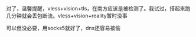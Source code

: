 对了，温馨提醒，vless+vision+tls，在南方应该是被检测了。我试过，搭起来跑几分钟就会丢包断流。vless+vision+reality暂时没事

可以但没必要，用socks5就好了，dns还容易被偷
